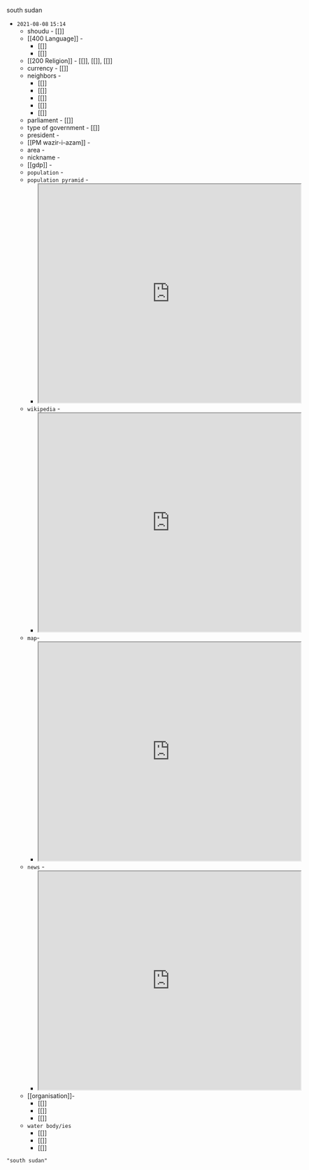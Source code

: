 south sudan
- `2021-08-08`  `15:14`
	- shoudu - [[]]
	- [[400 Language]] - 
		- [[]]
		- [[]]
	- [[200 Religion]] - [[]], [[]], [[]]
	- currency - [[]]
	- neighbors - 
		- [[]]
		- [[]]
		- [[]]
		- [[]]
		- [[]]
	- parliament - [[]]
	- type of government - [[]]
	- president - 
	- [[PM wazir-i-azam]] - 
	- area - 
	- nickname - 
	- [[gdp]] - 
	- `population` - 
	- `population pyramid` - 
		- <iframe src="https://www.populationpyramid.net/" width="600" height="500" ></iframe>
	- `wikipedia` -
		- <iframe src="https://en.wikipedia.org/wiki/south sudan" width="600" height="500" ></iframe>
	- `map`- 
		- <iframe src="https://duckduckgo.com/?t=ffab&q=south sudan&ia=news&iaxm=maps" width="600" height="500" ></iframe>
	- `news` - 
		- <iframe src="https://duckduckgo.com/?t=ffab&q=south sudan&iar=news&ia=news" width="600" height="500" ></iframe>
	- [[organisation]]-
		- [[]]
		- [[]]
		- [[]]
	- `water body/ies`
		- [[]]
		- [[]]
		- [[]]


```query
"south sudan"
```